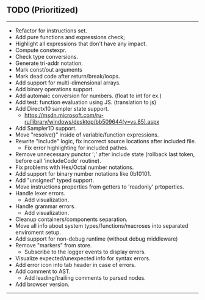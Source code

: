 ## TODO (Prioritized)
***
+ Refactor for instructions set.
+ Add pure functions and expressions check;
+ Highlight all expressions that don't have any impact.
+ Compute constexpr. 
+ Check type conversions. 
+ Generate tri-addr notation.
+ Mark const/out arguments 
+ Mark dead code after return/break/loops. 
+ Add support for multi-dimensional arrays. 
+ Add binary operations support.
+ Add automaic conversion for numbers. (float to int for ex.)
+ Add test: function evaluation using JS. (translation to js)
+ Add Directx10 sampler state support.
    - https://msdn.microsoft.com/ru-ru/library/windows/desktop/bb509644(v=vs.85).aspx
+ Add Sampler1D support.
+ Move "resolve()" inside of variable/function expressions.
+ Rewrite "include" logic, fix incorrect source locations after included file.
    - Fix error highlighting for included pathes.
+ Remove unnecessary punctor ';' after include state (rollback last token, before call 'includeCode' routine).
+ Fix problems with Hex/Octal number notations.
+ Add support for binary number notations like 0b10101.
+ Add "unsigned" typed support. 
+ Move instructions properties from getters to 'readonly' prtoperties.
+ Handle lexer errors.
    - Add visualization.
+ Handle grammar errors.
    - Add visualization.
+ Cleanup containers/components separation.
+ Move all info about system types/functions/macroses into separated enviroment setup.
+ Add support for non-debug runtime (without debug middleware)
+ Remove "markers" from store.
    - Subscribe to the logger events to display errors.
+ Visualize expected/unexpected info for syntax errors.
+ Add error icon into tab header in case of errors.
+ Add comment to AST.
    - Add leading/trailing comments to parsed nodes.
+ Add browser version.

***